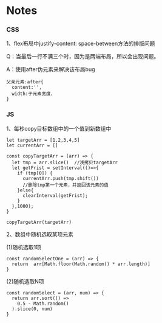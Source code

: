# Notes

### CSS

1、flex布局中justify-content: space-between方法的排版问题

Q：当最后一行不满三个时，因为是两端布局，所以会出现问题。

A：使用after伪元素来解决该布局bug

```
父亲元素:after{
  content:'',
  width:子元素宽度，
}
```
### JS
1、每秒copy目标数组中的一个值到新数组中

```
let targetArr = [1,2,3,4,5]
let currentArr = []

const copyTargetArr = (arr) => {
  let tmp = arr.slice()  //浅拷贝targetArr
  let getFrist = setInterval(()=>{
    if (tmp[0]) {
      currentArr.push(tmp.shift())
      //删除tmp第一个元素，并返回该元素的值
    }else{
      clearInterval(getFrist);
    }
  },1000);
}

copyTargetArr(targetArr)
```
2、数组中随机选取某项元素

(1)随机选取1项

```
const randomSelectOne = (arr) => {
  return  arr[Math.floor(Math.random() * arr.length)]
}
```
(2)随机选取N项

```
const randomSelect = (arr, num) => {
  return arr.sort(() =>
    0.5 - Math.random()
  ).slice(0, num)
}
```